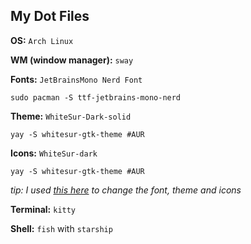 ## My Dot Files

**OS:** `Arch Linux`

**WM (window manager):** `sway`

**Fonts:** `JetBrainsMono Nerd Font`

```fish
sudo pacman -S ttf-jetbrains-mono-nerd
```

**Theme:** `WhiteSur-Dark-solid`

```fish
yay -S whitesur-gtk-theme #AUR
```

**Icons:** `WhiteSur-dark`

```fish
yay -S whitesur-gtk-theme #AUR
```

*tip: I used [this here](https://github.com/nwg-piotr/nwg-look) to change the font, theme and icons*

**Terminal:** `kitty`

**Shell:** `fish` with `starship`
